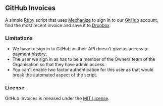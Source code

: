 ## GitHub Invoices

A simple [Ruby][] script that uses [Mechanize][] to sign in to our [GitHub][] account, find the most recent invoice and save it to [Dropbox][].

### Limitations

* We have to sign in to GitHub as their API doesn't give us access to payment history.
* The user we sign in as has to be a member of the Owners team of the Organisation so that they have admin access.
* You can't enable two factor authentication for this user as that would break the automated aspect of the script.

### License

GitHub Invoices is released under the [MIT License][].

[Dropbox]: https://www.dropbox.com/
[GitHub]: https://github.com/
[Mechanize]: https://github.com/sparklemotion/mechanize
[MIT License]: http://opensource.org/licenses/MIT
[Ruby]: https://www.ruby-lang.org/en/
